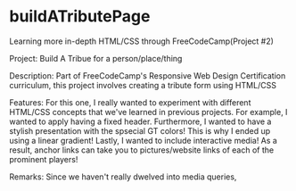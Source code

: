 # buildATributePage
Learning more in-depth HTML/CSS through FreeCodeCamp(Project #2)

Project: Build A Tribue for a person/place/thing

Description: Part of FreeCodeCamp's Responsive Web Design Certification curriculum, this project involves creating a tribute form using HTML/CSS

Features: For this one, I really wanted to experiment with different HTML/CSS concepts that we've learned in previous projects. For example, I wanted to apply having a fixed header. Furthermore, I wanted to have a stylish presentation with the spsecial GT colors! This is why I ended up using a linear gradient! Lastly, I wanted to include interactive media! As a result, anchor links can take you to pictures/website links of each of the prominent players!

Remarks: Since we haven't really dwelved into media queries, 
